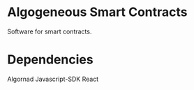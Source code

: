# Algogeneous Smart Contracts
Software for smart contracts.

# Dependencies
Algornad Javascript-SDK
React
